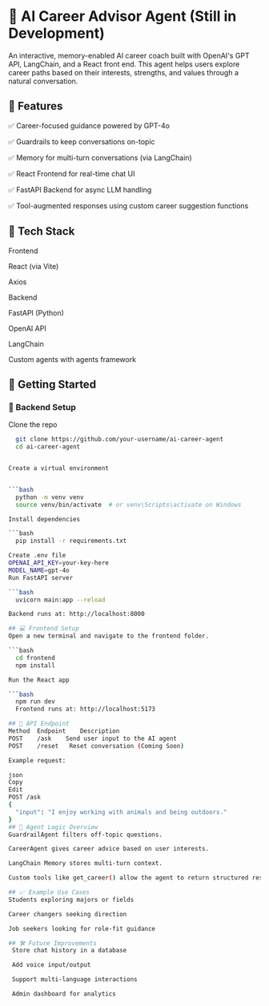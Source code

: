 # 🧠 AI Career Advisor Agent (Still in Development)

An interactive, memory-enabled AI career coach built with OpenAI's GPT API, LangChain, and a React front end. This agent helps users explore career paths based on their interests, strengths, and values through a natural conversation.

## 🚀 Features
✅ Career-focused guidance powered by GPT-4o

✅ Guardrails to keep conversations on-topic

✅ Memory for multi-turn conversations (via LangChain)

✅ React Frontend for real-time chat UI

✅ FastAPI Backend for async LLM handling

✅ Tool-augmented responses using custom career suggestion functions

## 🧱 Tech Stack
Frontend

React (via Vite)

Axios

Backend

FastAPI (Python)

OpenAI API

LangChain

Custom agents with agents framework



## 🧪 Getting Started
### 🔧 Backend Setup
Clone the repo


```bash 
  git clone https://github.com/your-username/ai-career-agent
  cd ai-career-agent


Create a virtual environment


```bash 
  python -m venv venv
  source venv/bin/activate  # or venv\Scripts\activate on Windows

Install dependencies

```bash 
  pip install -r requirements.txt

Create .env file
OPENAI_API_KEY=your-key-here
MODEL_NAME=gpt-4o
Run FastAPI server

```bash 
  uvicorn main:app --reload

Backend runs at: http://localhost:8000

## 💻 Frontend Setup
Open a new terminal and navigate to the frontend folder.

```bash 
  cd frontend
  npm install

Run the React app

```bash 
  npm run dev
  Frontend runs at: http://localhost:5173

## 📡 API Endpoint
Method	Endpoint	Description
POST	/ask	Send user input to the AI agent
POST	/reset	 Reset conversation (Coming Soon)

Example request:

json
Copy
Edit
POST /ask
{
  "input": "I enjoy working with animals and being outdoors."
}
## 🤖 Agent Logic Overview
GuardrailAgent filters off-topic questions.

CareerAgent gives career advice based on user interests.

LangChain Memory stores multi-turn context.

Custom tools like get_career() allow the agent to return structured results.

## 📈 Example Use Cases
Students exploring majors or fields

Career changers seeking direction

Job seekers looking for role-fit guidance

## 🛠 Future Improvements
 Store chat history in a database

 Add voice input/output

 Support multi-language interactions

 Admin dashboard for analytics
